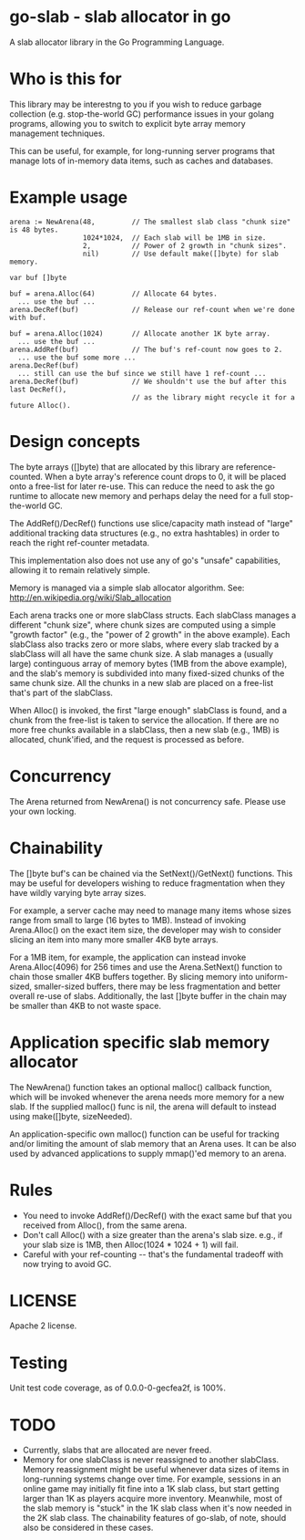 # go-slab - slab allocator in go

A slab allocator library in the Go Programming Language.

# Who is this for

This library may be interestng to you if you wish to reduce garbage
collection (e.g. stop-the-world GC) performance issues in your golang
programs, allowing you to switch to explicit byte array memory
management techniques.

This can be useful, for example, for long-running server programs that
manage lots of in-memory data items, such as caches and databases.

# Example usage

    arena := NewArena(48,         // The smallest slab class "chunk size" is 48 bytes.
                      1024*1024,  // Each slab will be 1MB in size.
                      2,          // Power of 2 growth in "chunk sizes".
                      nil)        // Use default make([]byte) for slab memory.

    var buf []byte

    buf = arena.Alloc(64)         // Allocate 64 bytes.
      ... use the buf ...
    arena.DecRef(buf)             // Release our ref-count when we're done with buf.

    buf = arena.Alloc(1024)       // Allocate another 1K byte array.
      ... use the buf ...
    arena.AddRef(buf)             // The buf's ref-count now goes to 2.
      ... use the buf some more ...
    arena.DecRef(buf)
      ... still can use the buf since we still have 1 ref-count ...
    arena.DecRef(buf)             // We shouldn't use the buf after this last DecRef(),
                                  // as the library might recycle it for a future Alloc().

# Design concepts

The byte arrays ([]byte) that are allocated by this library are
reference-counted.  When a byte array's reference count drops to 0, it
will be placed onto a free-list for later re-use.  This can reduce the
need to ask the go runtime to allocate new memory and perhaps delay
the need for a full stop-the-world GC.

The AddRef()/DecRef() functions use slice/capacity math instead of
"large" additional tracking data structures (e.g., no extra
hashtables) in order to reach the right ref-counter metadata.

This implementation also does not use any of go's "unsafe"
capabilities, allowing it to remain relatively simple.

Memory is managed via a simple slab allocator algorithm.  See:
http://en.wikipedia.org/wiki/Slab_allocation

Each arena tracks one or more slabClass structs.  Each slabClass
manages a different "chunk size", where chunk sizes are computed using
a simple "growth factor" (e.g., the "power of 2 growth" in the above
example).  Each slabClass also tracks zero or more slabs, where every
slab tracked by a slabClass will all have the same chunk size.  A slab
manages a (usually large) continguous array of memory bytes (1MB from
the above example), and the slab's memory is subdivided into many
fixed-sized chunks of the same chunk size.  All the chunks in a new
slab are placed on a free-list that's part of the slabClass.

When Alloc() is invoked, the first "large enough" slabClass is found,
and a chunk from the free-list is taken to service the allocation.  If
there are no more free chunks available in a slabClass, then a new
slab (e.g., 1MB) is allocated, chunk'ified, and the request is
processed as before.

# Concurrency

The Arena returned from NewArena() is not concurrency safe.
Please use your own locking.

# Chainability

The []byte buf's can be chained via the SetNext()/GetNext() functions.
This may be useful for developers wishing to reduce fragmentation when
they have wildly varying byte array sizes.

For example, a server cache may need to manage many items whose sizes
range from small to large (16 bytes to 1MB).  Instead of invoking
Arena.Alloc() on the exact item size, the developer may wish to
consider slicing an item into many more smaller 4KB byte arrays.

For a 1MB item, for example, the application can instead invoke
Arena.Alloc(4096) for 256 times and use the Arena.SetNext() function
to chain those smaller 4KB buffers together.  By slicing memory into
uniform-sized, smaller-sized buffers, there may be less fragmentation
and better overall re-use of slabs.  Additionally, the last []byte
buffer in the chain may be smaller than 4KB to not waste space.

# Application specific slab memory allocator

The NewArena() function takes an optional malloc() callback function,
which will be invoked whenever the arena needs more memory for a new
slab.  If the supplied malloc() func is nil, the arena will default to
instead using make([]byte, sizeNeeded).

An application-specific own malloc() function can be useful for
tracking and/or limiting the amount of slab memory that an Arena uses.
It can be also used by advanced applications to supply mmap()'ed
memory to an arena.

# Rules

* You need to invoke AddRef()/DecRef() with the exact same buf
  that you received from Alloc(), from the same arena.
* Don't call Alloc() with a size greater than the arena's slab size.
  e.g., if your slab size is 1MB, then Alloc(1024 * 1024 + 1) will fail.
* Careful with your ref-counting -- that's the fundamental tradeoff
  with now trying to avoid GC.

# LICENSE

Apache 2 license.

# Testing

Unit test code coverage, as of 0.0.0-0-gecfea2f, is 100%.

# TODO

* Currently, slabs that are allocated are never freed.
* Memory for one slabClass is never reassigned to another slabClass.
  Memory reassignment might be useful whenever data sizes of items in
  long-running systems change over time.  For example, sessions in an
  online game may initially fit fine into a 1K slab class, but start
  getting larger than 1K as players acquire more inventory.
  Meanwhile, most of the slab memory is "stuck" in the 1K slab class
  when it's now needed in the 2K slab class.  The chainability features
  of go-slab, of note, should also be considered in these cases.
